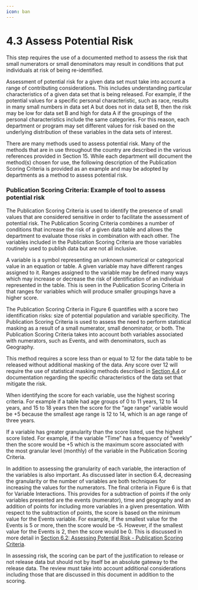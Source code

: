 ```yaml
---
icon: ban
---
```


# 4.3 Assess Potential Risk

This step requires the use of a documented method to assess the risk that small numerators or small denominators may result in conditions that put individuals at risk of being re-identified.

Assessment of potential risk for a given data set must take into account a range of contributing considerations. This includes understanding particular characteristics of a given data set that is being released. For example, if the potential values for a specific personal characteristic, such as race, results in many small numbers in data set A but does not in data set B, then the risk may be low for data set B and high for data A if the groupings of the personal characteristics include the same categories. For this reason, each department or program may set different values for risk based on the underlying distribution of these variables in the data sets of interest.

There are many methods used to assess potential risk. Many of the methods that are in use throughout the country are described in the various references provided in Section 15. While each department will document the method(s) chosen for use, the following description of the Publication Scoring Criteria is provided as an example and may be adopted by departments as a method to assess potential risk.

### Publication Scoring Criteria: Example of tool to assess potential risk

The Publication Scoring Criteria is used to identify the presence of small values that are considered sensitive in order to facilitate the assessment of potential risk. The Publication Scoring Criteria combines a number of conditions that increase the risk of a given data table and allows the department to evaluate those risks in combination with each other. The variables included in the Publication Scoring Criteria are those variables routinely used to publish data but are not all inclusive.

A variable is a symbol representing an unknown numerical or categorical value in an equation or table. A given variable may have different ranges assigned to it. Ranges assigned to the variable may be defined many ways which may increase or decrease the risk of identification of an individual represented in the table. This is seen in the Publication Scoring Criteria in that ranges for variables which will produce smaller groupings have a higher score.

The Publication Scoring Criteria in Figure 6 quantifies with a score two identification risks: size of potential population and variable specificity. The Publication Scoring Criteria is used to assess the need to perform statistical masking as a result of a small numerator, small denominator, or both. The Publication Scoring Criteria takes into account both variables associated with numerators, such as Events, and with denominators, such as Geography.

This method requires a score less than or equal to 12 for the data table to be released without additional masking of the data. Any score over 12 will require the use of statistical masking methods described in [Section 4.4](4.4-statistical-masking.md) or documentation regarding the specific characteristics of the data set that mitigate the risk.

When identifying the score for each variable, use the highest scoring criteria. For example if a table had age groups of 0 to 11 years, 12 to 14 years, and 15 to 18 years then the score for the “age range” variable would be +5 because the smallest age range is 12 to 14, which is an age range of three years.

If a variable has greater granularity than the score listed, use the highest score listed. For example, if the variable “Time” has a frequency of “weekly” then the score would be +5 which is the maximum score associated with the most granular level (monthly) of the variable in the Publication Scoring Criteria.

In addition to assessing the granularity of each variable, the interaction of the variables is also important. As discussed later in section 6.4, decreasing the granularity or the number of variables are both techniques for increasing the values for the numerators. The final criteria in Figure 6 is that for Variable Interactions. This provides for a subtraction of points if the only variables presented are the events (numerator), time and geography and an addition of points for including more variables in a given presentation. With respect to the subtraction of points, the score is based on the minimum value for the Events variable. For example, if the smallest value for the Events is 5 or more, then the score would be -5. However, if the smallest value for the Events is 2, then the score would be 0. This is discussed in more detail in [Section 6.2: Assessing Potential Risk - Publication Scoring Criteria](../6.-justification-of-thresholds-identified/6.2-assessing-potential-risk-publication-scoring-criteria.md).

In assessing risk, the scoring can be part of the justification to release or not release data but should not by itself be an absolute gateway to the release data. The review must take into account additional considerations including those that are discussed in this document in addition to the scoring.
